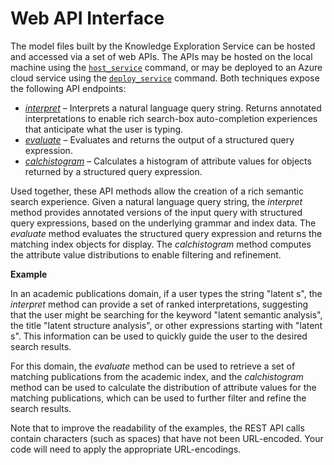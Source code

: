 # Web API Interface

The model files built by the Knowledge Exploration Service can be hosted and accessed via a set of web APIs.  The APIs may be hosted on the local machine using the [`host_service`](CommandLine.md#host_service-command) command, or may be deployed to an Azure cloud service using the [`deploy_service`](CommandLine.md#deploy_service-command) command.  Both techniques expose the following API endpoints:

* [*interpret*](interpretMethod.md) – Interprets a natural language query string. Returns annotated interpretations to enable rich search-box auto-completion experiences that anticipate what the user is typing.
* [*evaluate*](evaluateMethod.md) – Evaluates and returns the output of a structured query expression.
* [*calchistogram*](calchistogramMethod.md) – Calculates a histogram of attribute values for objects returned by a structured query expression.

Used together, these API methods allow the creation of a rich semantic search experience.  Given a natural language query string, the *interpret* method provides annotated versions of the input query with structured query expressions, based on the underlying grammar and index data.  The *evaluate* method evaluates the structured query expression and returns the matching index objects for display.  The *calchistogram* method computes the attribute value distributions to enable filtering and refinement.

**Example**

In an academic publications domain, if a user types the string "latent s", the *interpret* method can provide a set of ranked interpretations, suggesting that the user might be searching for the keyword "latent semantic analysis", the title "latent structure analysis", or other expressions starting with "latent s".  This information can be used to quickly guide the user to the desired search results.

For this domain, the *evaluate* method can be used to retrieve a set of matching publications from the academic index, and the *calchistogram* method can be used to calculate the distribution of attribute values for the matching publications, which can be used to further filter and refine the search results.

Note that to improve the readability of the examples, the REST API calls contain characters (such as spaces) that have not been URL-encoded. Your code will need to apply the appropriate URL-encodings.
